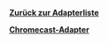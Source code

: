 [**Zurück zur Adapterliste**](/adapterref/adapterliste.md)

[**Chromecast-Adapter**](/adapterref/docs/iobroker.chromecast/de/README.md)